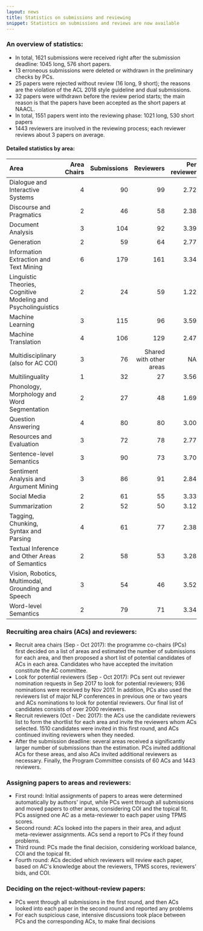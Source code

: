 ```yaml
---
layout: news
title: Statistics on submissions and reviewing
snippet: Statistics on submissions and reviews are now available
---
```


### An overview of statistics:

-	In total, 1621 submissions were received right after the submission deadline: 1045 long, 576 short papers.
-	13 erroneous submissions were deleted or withdrawn in the preliminary checks by PCs.
-	25 papers were rejected without review (16 long, 9 short); the reasons are the violation of the ACL 2018 style guideline and dual submissions.
-	32 papers were withdrawn before the review period starts; the main reason is that the papers have been accepted as the short papers at NAACL.
-	In total, 1551 papers went into the reviewing phase: 1021 long, 530 short papers
-	1443 reviewers are involved in the reviewing process; each reviewer reviews about 3 papers on average.

#### Detailed statistics by area:

| Area | Area Chairs | Submissions | Reviewers | Per reviewer |
| :- | -: | -: | -: | -: | 
| Dialogue and Interactive Systems | 4 | 90 | 99 | 2.72 |
 | Discourse and Pragmatics | 2 | 46 | 58 | 2.38 | 
 | Document Analysis | 3 | 104 | 92 | 3.39 | 
 | Generation | 2 | 59 | 64 | 2.77 | 
 | Information Extraction and Text Mining | 6 | 179 | 161 | 3.34 | 
 | Linguistic Theories, Cognitive Modeling and Psycholinguistics | 2 | 24 | 59 | 1.22 | 
 | Machine Learning | 3 | 115 | 96 | 3.59 | 
 | Machine Translation | 4 | 106 | 129 | 2.47 | 
 | Multidisciplinary (also for AC COI) | 3 | 76 | Shared with other areas | NA | 
 | Multilinguality | 1 | 32 | 27 | 3.56 | 
 | Phonology, Morphology and Word Segmentation | 2 | 27 | 48 | 1.69 | 
 | Question Answering | 4 | 80 | 80 | 3.00 | 
 | Resources and Evaluation | 3 | 72 | 78 | 2.77 | 
 | Sentence-level Semantics | 3 | 90 | 73 | 3.70 | 
 | Sentiment Analysis and Argument Mining | 3 | 86 | 91 | 2.84 | 
 | Social Media | 2 | 61 | 55 | 3.33 | 
 | Summarization | 2 | 52 | 50 | 3.12 | 
 | Tagging, Chunking, Syntax and Parsing | 4 | 61 | 77 | 2.38 | 
 | Textual Inference and Other Areas of Semantics | 2 | 58 | 53 | 3.28 | 
 | Vision, Robotics, Multimodal, Grounding and Speech | 3 | 54 | 46 | 3.52 | 
 | Word-level Semantics | 2 | 79 | 71 | 3.34 | 


### Recruiting area chairs (ACs) and reviewers:
-	Recruit area chairs (Sep - Oct 2017): the programme co-chairs (PCs) first decided on a list of areas and estimated the number of submissions for each area, and then proposed a short list of potential candidates of ACs in each area. Candidates who have accepted the invitation constitute the AC committee.
-	Look for potential reviewers (Sep - Oct 2017): PCs sent out reviewer nomination requests in Sep 2017 to look for potential reviewers; 936 nominations were received by Nov 2017.  In addition, PCs also used the reviewers list of major NLP conferences in previous one or two years and ACs nominations to look for potential reviewers. Our final list of candidates consists of over 2000 reviewers.
-	Recruit reviewers (Oct - Dec 2017): the ACs use the candidate reviewers list to form the shortlist for each area and invite the reviewers whom ACs selected.  1510 candidates were invited in this first round, and ACs continued inviting reviewers when they needed.
-	After the submission deadline: several areas received a significantly larger number of submissions than the estimation.  PCs invited additional ACs for these areas, and also ACs invited additional reviewers as necessary.  Finally, the Program Committee consists of 60 ACs and 1443 reviewers.

### Assigning papers to areas and reviewers:
-	First round: Initial assignments of papers to areas were determined automatically by authors' input, while PCs went through all submissions and moved papers to other areas, considering COI and the topical fit.  PCs assigned one AC as a meta-reviewer to each paper using TPMS scores.
-	Second round: ACs looked into the papers in their area, and adjust meta-reviewer assignments.  ACs send a report to PCs if they found problems.
-	Third round: PCs made the final decision, considering workload balance, COI and the topical fit.
-	Fourth round: ACs decided which reviewers will review each paper, based on AC's knowledge about the reviewers, TPMS scores, reviewers’ bids, and COI.

### Deciding on the reject-without-review papers:
-	PCs went through all submissions in the first round, and then ACs looked into each paper in the second round and reported any problems
-	For each suspicious case, intensive discussions took place between PCs and the corresponding ACs, to make final decisions
